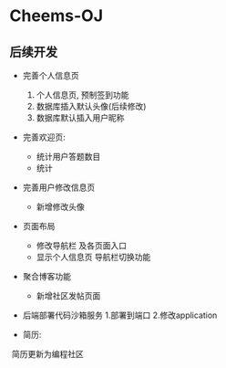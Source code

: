 # Cheems-OJ

## 后续开发

- 完善个人信息页
  1. 个人信息页, 预制签到功能
  2.  数据库插入默认头像(后续修改)
  3. 数据库默认插入用户昵称

- 完善欢迎页:
  - 统计用户答题数目
  - 统计
- 完善用户修改信息页
  - 新增修改头像

- 页面布局
  - 修改导航栏 及各页面入口
  -  显示个人信息页
      导航栏切换功能

- 聚合博客功能
  - 新增社区发帖页面 

- 后端部署代码沙箱服务
    1.部署到端口
    2.修改application

- 简历:

​	简历更新为编程社区
